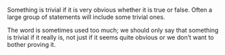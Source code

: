Something is trivial if it is very obvious whether it is true or false.
Often a large group of statements will include some trivial ones.

The word is sometimes used too much; we should only say that something
is trivial if it really is, not just if it seems quite obvious or we
don’t want to bother proving it.
